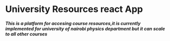 # University Resources react App
##### This is a platform for accesing course resources,it is currently implemented for university of nairobi physics department but it can scale to all other courses

